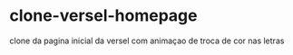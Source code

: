 # clone-versel-homepage
clone da pagina inicial da versel com animaçao de troca de cor nas letras 


